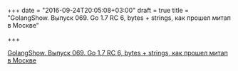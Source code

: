 +++
date = "2016-09-24T20:05:08+03:00"
draft = true
title = "GolangShow. Выпуск 069. Go 1.7 RC 6, bytes + strings, как прошел митап в Москве"

+++

<p><a href="http://golangshow.com/episode/2016/08-12-069/">GolangShow. Выпуск 069. Go 1.7 RC 6, bytes + strings, как прошел митап в Москве</a></p>
